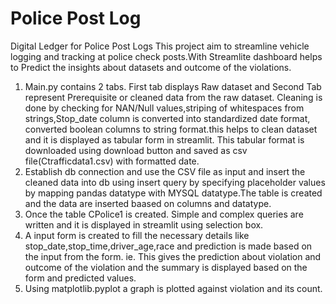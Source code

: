 # Police Post Log
Digital Ledger for Police Post Logs
    This project aim to streamline vehicle logging and tracking at police check posts.With Streamlite dashboard helps to Predict the insights about datasets and outcome of the violations. 
1. Main.py contains 2 tabs. First tab displays Raw dataset and Second Tab represent Prerequisite or cleaned data from the raw dataset. Cleaning is done by checking for NAN/Null 
   values,striping of whitespaces from strings,Stop_date column is converted into standardized date format, converted boolean columns to string format.this helps to clean 
   dataset and it is displayed as tabular form in streamlit. This tabular format is downloaded using download button and saved as csv file(Ctrafficdata1.csv) with formatted 
   date.
2. Establish db connection and use the CSV file as input and insert the cleaned data into db using insert query by specifying placeholder values by mapping pandas datatype with
   MYSQL datatype.The table is created and the data are inserted baased on columns and datatype.
3. Once the table CPolice1 is created. Simple and complex queries are written and it is displayed in streamlit using selection box.
4. A input form is created to fill the necessary details like stop_date,stop_time,driver_age,race and prediction is made based on the input from the form. ie. This gives
   the prediction about violation and outcome of the violation and the summary is displayed based on the form and predicted values.
5. Using matplotlib.pyplot a graph is plotted against violation and its count.
